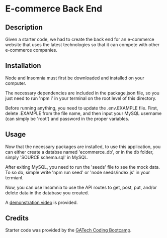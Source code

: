 # E-commerce Back End

## Description
Given a starter code, we had to create the back end for an e-commerce website that uses the latest technologies so that it can compete with other e-commerce companies.

## Installation
Node and Insomnia must first be downloaded and installed on your computer. 

The necessary dependencies are included in the package.json file, so you just need to run 'npm i' in your terminal on the root level of this directory. 

Before running anything, you need to update the .env.EXAMPLE file. First, delete .EXAMPLE from the file name, and then input your MySQL username (can simply be 'root') and password in the proper variables. 

## Usage
Now that the necessary packages are installed, to use this application, you can either create a databse named 'ecommerce_db', or in the db folder, simply 'SOURCE schema.sql' in MySQL. 

After exiting MySQL, you need to run the 'seeds' file to see the mock data. To so do, simple write 'npm run seed' or 'node seeds/index.js' in your termianl. 

Now, you can use Insomnia to use the API routes to get, post, put, and/or delete data in the database you created.

A [demonstration video]() is provided.

## Credits
Starter code was provided by the [GATech Coding Bootcamp](https://github.com/coding-boot-camp/fantastic-umbrella).